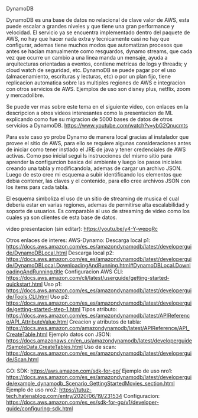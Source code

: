 DynamoDB

DynamoDB es una base de datos no relacional de clave valor de AWS, esta puede escalar a grandes niveles y que tiene una gran performance y velocidad. El servicio ya se encuentra implementado dentro del paquete de AWS, no hay que hacer nada extra y tecnicamente casi no hay que configurar, ademas tiene muchos modos que automatizan procesos que antes se hacian manualmente como resguardos, dynamo streams, que cada vez que ocurre un cambio a una linea manda un mensaje, ayuda a arquitecturas orientadas a eventos, contiene metricas de logs y threads; y cloud watch de seguridad, etc.
DynamoDB se puede pagar por el uso (almacenamiento, escrituras y lecturas, etc) o por un plan fijo, tiene replicacion automatica sobre las multiples regiones de AWS e integracion con otros servicios de AWS.
Ejemplos de uso son disney plus, netflix, zoom y mercadolibre.

Se puede ver mas sobre este tema en el siguiente video, con enlaces en la descripcion a otros videos interesantes como la presentacion de ML explicando como fue su migracion de 5000 bases de datos de otros servicios a DynamoDB. https://www.youtube.com/watch?v=ybG2Qnucmts

Para este caso yo probe Dynamo de manera local gracias al instalador que provee el sitio de AWS, para ello se requiere algunas consideraciones antes de iniciar como tener instlado el JRE de java y tener credenciales de AWS activas.
Como pso inicial segui ls instrucciones del mismo sitio para aprender la configurcion basica del ambiente y luego los pasos iniciales creando una tabla y modificandola, ademas de cargar un archivo JSON.
Luego de esto cree mi esquema a subir identificando los elementos que debia contener, las claves y el contenido, para ello cree archivos JSON con los items para cada tabla.

El esquema simboliza el uso de un sitio de streaming de musica el cual deberia estar en varias regiones, ademas de permitirse alta escalabilidad y soporte de usuarios. Es comparable al uso de streaming de video como los cuales ya son clientes de esta base de datos.

video presentacion (sin editar): https://youtu.be/y4-Y-wepqRc

Otros enlaces de interes:
AWS-Dynamo:
Descarga local p1: https://docs.aws.amazon.com/es_es/amazondynamodb/latest/developerguide/DynamoDBLocal.html
Descarga local p2: https://docs.aws.amazon.com/es_es/amazondynamodb/latest/developerguide/DynamoDBLocal.DownloadingAndRunning.html#DynamoDBLocal.DownloadingAndRunning.title
Configuracion AWS CLI: https://docs.aws.amazon.com/cli/latest/userguide/getting-started-quickstart.html
Uso p1: https://docs.aws.amazon.com/es_es/amazondynamodb/latest/developerguide/Tools.CLI.html
Uso p2: https://docs.aws.amazon.com/es_es/amazondynamodb/latest/developerguide/getting-started-step-1.html
Tipos atributo: https://docs.aws.amazon.com/es_es/amazondynamodb/latest/APIReference/API_AttributeValue.html
Creacion y atributos de tabla: https://docs.aws.amazon.com/amazondynamodb/latest/APIReference/API_CreateTable.html
Ejemplo datos con JSON: https://docs.amazonaws.cn/en_us/amazondynamodb/latest/developerguide/SampleData.CreateTables.html
Uso de scan: https://docs.aws.amazon.com/es_es/amazondynamodb/latest/developerguide/Scan.html

GO:
SDK: https://aws.amazon.com/sdk-for-go/
Ejemplo de uso nro1: https://docs.aws.amazon.com/es_es/amazondynamodb/latest/developerguide/example_dynamodb_Scenario_GettingStartedMovies_section.html
Ejemplo de uso nro2: https://tutuz-tech.hatenablog.com/entry/2020/06/19/231534
Configuracion: https://docs.aws.amazon.com/es_es/sdk-for-go/v1/developer-guide/configuring-sdk.html
